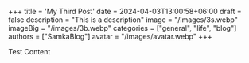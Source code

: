 +++
title = 'My Third Post'
date = 2024-04-03T13:00:58+06:00
draft = false
description = "This is a description"
image = "/images/3s.webp"
imageBig = "/images/3b.webp"
categories = ["general", "life", "blog"]
authors = ["SamkaBlog"]
avatar = "/images/avatar.webp"
+++

Test Content